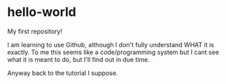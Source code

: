 # hello-world
My first repository!


I am learning to use Github, although I don't fully understand WHAT it is exactly.
To me this seems like a code/programming system but I cant see what it is meant to do, but I'll find out in due time.

Anyway back to the tutorial I suppose.
